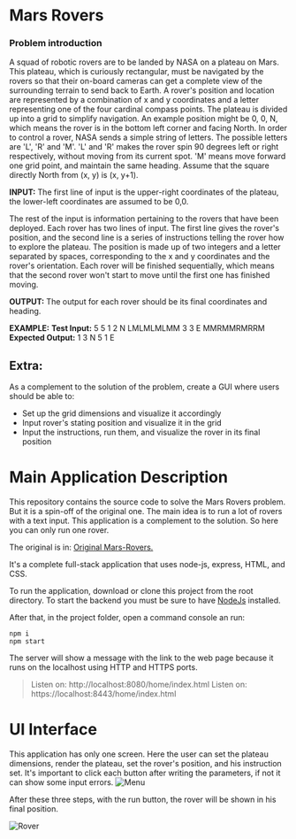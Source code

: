 # Mars Rovers
### Problem introduction
 
A squad of robotic rovers are to be landed by NASA on a plateau on Mars. This plateau, which is curiously rectangular, must be navigated by the rovers so that their on-board cameras can get a complete view of the surrounding terrain to send back to Earth.	
A rover's position and location are represented by a combination of x and y coordinates and a letter representing one of the four cardinal compass points. The plateau is divided up into a grid to simplify navigation. An example position might be 0, 0, N, which means the rover is in the bottom left corner and facing North. 
In order to control a rover, NASA sends a simple string of letters. The possible letters are 'L', 'R' and 'M'. 'L' and 'R' makes the rover spin 90 degrees left or right respectively, without moving from its current spot. 'M' means move forward one grid point, and maintain the same heading. 
Assume that the square directly North from (x, y) is (x, y+1).
 
**INPUT:**
The first line of input is the upper-right coordinates of the plateau, the lower-left coordinates are assumed to be 0,0.
 
The rest of the input is information pertaining to the rovers that have been deployed. Each rover has two lines of input. The first line gives the rover's position, and the second line is a series of instructions telling the rover how to explore the plateau. 
The position is made up of two integers and a letter separated by spaces, corresponding to the x and y coordinates and the rover's orientation. 
Each rover will be finished sequentially, which means that the second rover won't start to move until the first one has finished moving.
 
**OUTPUT:**
The output for each rover should be its final coordinates and heading.
 
**EXAMPLE:**
**Test Input:** 5 5 1 2 N LMLMLMLMM 3 3 E MMRMMRMRRM
**Expected Output:** 1 3 N 5 1 E

## Extra:
As a complement to the solution of the problem, create a GUI where users should be able to:
- Set up the grid dimensions and visualize it accordingly
- Input rover's stating position and visualize it in the grid
- Input the instructions, run them, and visualize the rover in its final position 

# Main Application Description
This repository contains the source code to solve the Mars Rovers problem. But it is a spin-off of the original one. The main idea is to run a lot of rovers with a text input. This application is a complement to the solution. So here you can only run one rover.

The original is in: [Original Mars-Rovers.]([https://github.com/ferdefiore/Mars-Rovers](https://github.com/ferdefiore/Mars-Rovers)) 

It's a complete full-stack application that uses node-js, express, HTML, and CSS. 

To run the application, download or clone this project from the root directory. To start the backend you must be sure to have [NodeJs]([https://nodejs.org/es/](https://nodejs.org/es/)) installed.

After that, in the project folder, open a command console an run:

    npm i
    npm start

The server will show a message with the link to the web page because it runs on the localhost using HTTP and HTTPS ports.

> Listen on: http://localhost:8080/home/index.html
Listen on: https://localhost:8443/home/index.html

# UI Interface
This application has only one screen. Here the user can set the plateau dimensions, render the plateau, set the rover's position, and his instruction set.
It's important to click each button after writing the parameters,  if not it can show some input errors.
![Menu](https://user-images.githubusercontent.com/38536245/88965031-8c513300-d280-11ea-99ff-ab430e33c286.png)

After these three steps, with the run button, the rover will be shown in his final position.

![Rover](https://user-images.githubusercontent.com/38536245/88965026-8bb89c80-d280-11ea-9a88-d943e5d2802f.png)

